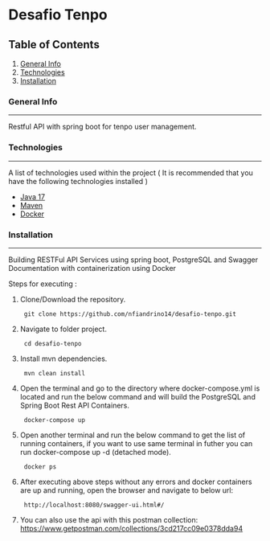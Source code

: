 # Desafio Tenpo

## Table of Contents

1. [General Info](#general-info)
2. [Technologies](#technologies)
3. [Installation](#installation)

### General Info
***
Restful API with spring boot for tenpo user management.

### Technologies
***
A list of technologies used within the project ( It is recommended that you have the following technologies installed )
* [Java 17](https://www.oracle.com/java/technologies/javase/jdk17-archive-downloads.html)
* [Maven](https://maven.apache.org/)
* [Docker](https://docs.docker.com/get-docker/)

### Installation
***
Building RESTFul API Services using spring boot, PostgreSQL and Swagger Documentation with containerization using Docker

Steps for executing :

1. Clone/Download the repository.

   		git clone https://github.com/nfiandrino14/desafio-tenpo.git

2. Navigate to folder project.

   		cd desafio-tenpo

3. Install mvn dependencies.

		mvn clean install

4. Open the terminal and go to the directory where docker-compose.yml is located and run the below command and will build the PostgreSQL and Spring Boot Rest API Containers.

   		docker-compose up

5. Open another terminal and run the below command to get the list of running containers, if you want to use same terminal in futher you can run docker-compose up -d (detached mode).

   		docker ps

5. After executing above steps without any errors and docker containers are up and running, open the browser and navigate to below url:

   		http://localhost:8080/swagger-ui.html#/


6. You can also use the api with this postman collection: https://www.getpostman.com/collections/3cd217cc09e0378dda94

